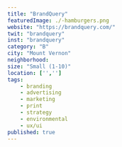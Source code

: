```yaml
---
title: "BrandQuery"
featuredImage: ./-hamburgers.png
website: "https://brandquery.com/"
twit: "brandquery"
inst: "brandquery"
category: "B"
city: "Mount Vernon"
neighborhood:
size: "Small (1-10)"
location: ['','']
tags:
    - branding
    - advertising
    - marketing
    - print
    - strategy
    - environmental
    - ux/ui
published: true
---
```




